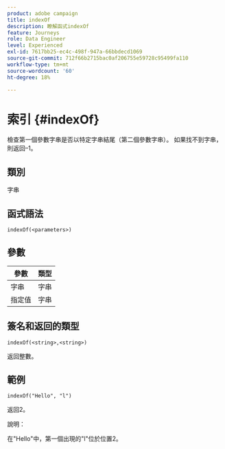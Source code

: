 ```yaml
---
product: adobe campaign
title: indexOf
description: 瞭解函式indexOf
feature: Journeys
role: Data Engineer
level: Experienced
exl-id: 7617bb25-ec4c-498f-947a-66bbdecd1069
source-git-commit: 712f66b2715bac0af206755e59728c95499fa110
workflow-type: tm+mt
source-wordcount: '60'
ht-degree: 18%

---
```


# 索引 {#indexOf}

檢查第一個參數字串是否以特定字串結尾（第二個參數字串）。 如果找不到字串，則返回–1。

## 類別

字串

## 函式語法

`indexOf(<parameters>)`

## 參數

| 參數 | 類型 |
|-----------|------------------|
| 字串 | 字串 |
| 指定值 | 字串 |

## 簽名和返回的類型

`indexOf(<string>,<string>)`

返回整數。

## 範例

`indexOf("Hello", "l")`

返回2。

說明：

在&quot;Hello&quot;中，第一個出現的&quot;l&quot;位於位置2。
